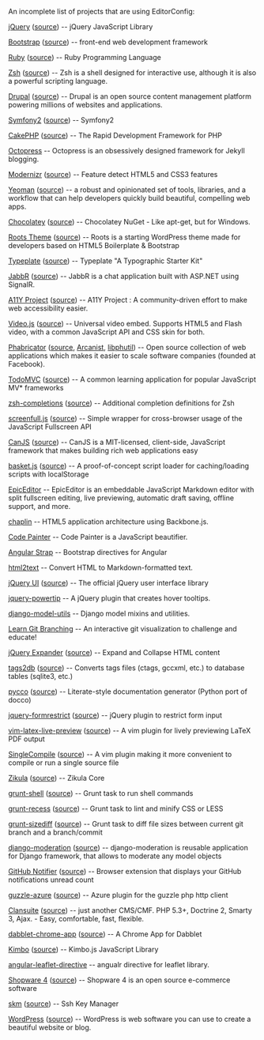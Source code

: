 An incomplete list of projects that are using EditorConfig:

[jQuery](http://jquery.com/) ([source](https://github.com/jquery/jquery)) -- jQuery JavaScript Library

[Bootstrap](http://getbootstrap.com/) ([source](https://github.com/twbs/bootstrap/)) -- front-end web development framework

[Ruby](http://www.ruby-lang.org/) ([source](https://bugs.ruby-lang.org/projects/ruby-trunk/repository)) -- Ruby Programming Language

[Zsh](http://www.zsh.org) ([source](http://sourceforge.net/p/zsh/code/ci/master/tree/)) -- Zsh is a shell designed for interactive use, although it is also a powerful scripting language.

[Drupal](http://drupal.org) ([source](http://drupalcode.org/project/drupal.git/tree/refs/heads/8.x)) -- Drupal is an open source content management platform powering millions of websites and applications.

[Symfony2](http://symfony.com/) ([source](https://github.com/symfony/symfony)) -- Symfony2

[CakePHP](http://cakephp.org) ([source](https://github.com/cakephp/cakephp)) -- The Rapid Development Framework for PHP

[Octopress](https://github.com/imathis/octopress) -- Octopress is an obsessively designed framework for Jekyll blogging.

[Modernizr](http://modernizr.com/) ([source](https://github.com/Modernizr/Modernizr)) -- Feature detect HTML5 and CSS3 features

[Yeoman](http://yeoman.io/) ([source](https://github.com/yeoman/yeoman)) -- a robust and opinionated set of tools, libraries, and a workflow that can help developers quickly build beautiful, compelling web apps.

[Chocolatey](http://chocolatey.org) ([source](https://github.com/chocolatey/chocolatey)) -- Chocolatey NuGet - Like apt-get, but for Windows.

[Roots Theme](http://www.rootstheme.com/) ([source](https://github.com/retlehs/roots)) -- Roots is a starting WordPress theme made for developers based on HTML5 Boilerplate & Bootstrap

[Typeplate](http://typeplate.com/) ([source](https://github.com/typeplate/typeplate.github.com/blob/master/.editorconfig)) -- Typeplate "A Typographic Starter Kit"

[JabbR](http://about.jabbr.net/) ([source](https://github.com/JabbR/JabbR)) -- JabbR is a chat application built with ASP.NET using SignalR.

[A11Y Project](http://a11yproject.com) ([source](https://github.com/a11yproject/a11yproject.com/blob/gh-pages/.editorconfig)) -- A11Y Project : A community-driven effort to make web accessibility easier.

[Video.js](http://videojs.com) ([source](https://github.com/zencoder/video-js)) -- Universal video embed. Supports HTML5 and Flash video, with a common JavaScript API and CSS skin for both.

[Phabricator](http://phabricator.org/) ([source](https://github.com/facebook/phabricator/), [Arcanist](https://github.com/facebook/arcanist/), [libphutil](https://github.com/facebook/libphutil/)) -- Open source collection of web applications which makes it easier to scale software companies (founded at Facebook).

[TodoMVC](http://todomvc.com) ([source](https://github.com/addyosmani/todomvc)) -- A common learning application for popular JavaScript MV\* frameworks

[zsh-completions](http://github.com/zsh-users/zsh-completions#readme) ([source](http://github.com/zsh-users/zsh-completions)) -- Additional completion definitions for Zsh

[screenfull.js](https://github.com/sindresorhus/screenfull.js#readme) ([source](https://github.com/sindresorhus/screenfull.js)) -- Simple wrapper for cross-browser usage of the JavaScript Fullscreen API

[CanJS](http://canjs.us/) ([source](https://github.com/jupiterjs/canjs)) -- CanJS is a MIT-licensed, client-side, JavaScript framework that makes building rich web applications easy

[basket.js](http://addyosmani.github.com/basket.js/) ([source](https://github.com/addyosmani/basket.js)) -- A proof-of-concept script loader for caching/loading scripts with localStorage

[EpicEditor](http://epiceditor.com/) -- EpicEditor is an embeddable JavaScript Markdown editor with split fullscreen editing, live previewing, automatic draft saving, offline support, and more.

[chaplin](http://chaplinjs.org/) -- HTML5 application architecture using Backbone.js.

[Code Painter](https://github.com/jedhunsaker/codepainter) -- Code Painter is a JavaScript beautifier.

[Angular Strap](http://mgcrea.github.io/angular-strap/) -- Bootstrap directives for Angular

[html2text](https://github.com/aaronsw/html2text) -- Convert HTML to Markdown-formatted text.

[jQuery UI](http://jqueryui.com/) ([source](https://github.com/jquery/jquery-ui)) -- The official jQuery user interface library

[jquery-powertip](https://github.com/stevenbenner/jquery-powertip) -- A jQuery plugin that creates hover tooltips.

[django-model-utils](https://github.com/carljm/django-model-utils) -- Django model mixins and utilities.

[Learn Git Branching](http://pcottle.github.com/learnGitBranching/?demo) -- An interactive git visualization to challenge and educate!

[jQuery Expander](http://plugins.learningjquery.com/expander/) ([source](https://github.com/kswedberg/jquery-expander)) -- Expand and Collapse HTML content

[tags2db](http://xuhdev.github.com/tags2db) ([source](https://github.com/xuhdev/tags2db)) -- Converts tags files (ctags, gccxml, etc.) to database
tables (sqlite3, etc.)

[pycco](http://fitzgen.github.com/pycco/) ([source](https://github.com/fitzgen/pycco)) -- Literate-style documentation generator (Python port of docco)

[jquery-formrestrict](http://treyhunner.com/jquery-formrestrict/) ([source](https://github.com/treyhunner/jquery-formrestrict)) -- jQuery plugin to restrict form input

[vim-latex-live-preview](https://github.com/xuhdev/vim-latex-live-preview#readme) ([source](https://github.com/xuhdev/vim-latex-live-preview)) -- A vim plugin for lively previewing LaTeX PDF output

[SingleCompile](http://www.vim.org/scripts/script.php?script_id=3115) ([source](https://github.com/xuhdev/SingleCompile)) -- A vim plugin making it more convenient to compile or run a single source file

[Zikula](http://zikula.org/) ([source](https://github.com/zikula/core)) -- Zikula Core

[grunt-shell](https://github.com/sindresorhus/grunt-shell#readme) ([source](https://github.com/sindresorhus/grunt-shell)) -- Grunt task to run shell commands

[grunt-recess](https://github.com/sindresorhus/grunt-recess#readme) ([source](https://github.com/sindresorhus/grunt-recess)) -- Grunt task to lint and minify CSS or LESS

[grunt-sizediff](https://github.com/sindresorhus/grunt-sizediff#readme) ([source](https://github.com/sindresorhus/grunt-sizediff)) -- Grunt task to diff file sizes between current git branch and a branch/commit

[django-moderation](https://github.com/dominno/django-moderation#readme) ([source](https://github.com/dominno/django-moderation)) -- django-moderation is reusable application for Django framework, that allows to moderate any model objects

[GitHub Notifier](https://github.com/sindresorhus/GitHub-Notifier#readme) ([source](https://github.com/sindresorhus/GitHub-Notifier)) -- Browser extension that displays your GitHub notifications unread count

[guzzle-azure](https://github.com/gimler/guzzle-azure#readme) ([source](https://github.com/gimler/guzzle-azure)) -- Azure plugin for the guzzle php http client

[Clansuite](http://clansuite.com/) ([source](https://github.com/Clansuite/Clansuite)) -- just another CMS/CMF. PHP 5.3+, Doctrine 2, Smarty 3, Ajax. - Easy, comfortable, fast, flexible.

[dabblet-chrome-app](https://chrome.google.com/webstore/detail/ehlimmpmogmglpfidpkbocdblhlnofke) ([source](https://github.com/drublic/dabblet-chrome-app)) -- A Chrome App for Dabblet

[Kimbo](http://kimbojs.com/) ([source](https://github.com/dciccale/kimbo.js)) -- Kimbo.js JavaScript Library

[angular-leaflet-directive](https://github.com/tombatossals/angular-leaflet-directive) -- angualr directive for leaflet library.

[Shopware 4](http://www.shopware.de/shopware-4/) ([source](https://github.com/ShopwareAG/shopware-4)) -- Shopware 4 is an open source e-commerce software  

[skm](https://github.com/xuhdev/skm#readme) ([source](https://github.com/xuhdev/skm)) -- Ssh Key Manager

[WordPress](http://wordpress.org) ([source](https://core.trac.wordpress.org/browser/trunk)) -- WordPress is web software you can use to create a beautiful website or blog.
